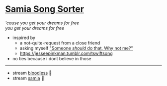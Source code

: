 ﻿# [Samia Song Sorter](https://rustycabbage.github.io/samia-song-sorter/)
*'cause you get your dreams for free*\
*you get your dreams for free*

- inspired by
  - a not-quite-request from a close friend
  - asking myself ["Someone *should* do that. Why not me?"](https://twitter.com/ChanaMessinger/status/1463160594941554696)
  - https://jesseepinkman.tumblr.com/tswiftsong
- no ties because i dont believe in those

---

- stream [bloodless](https://open.spotify.com/album/37mwvUCrctINwVYeayXa7h) 🩶
- stream [samia](https://open.spotify.com/artist/1Uk1GyijF6fSfX4mWq5bfR) 💝
